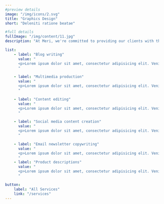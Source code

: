 ```yaml
---
#preview details
image: "/img/icons/2.svg"
title: "Graphics Design"
short: "Deleniti ratione beatae"

#full details
fullImage: "/img/content/11.jpg"
description: "At Meri, we're committed to providing our clients with the highest level of service and support. Contact us today to learn more about how we can help you achieve your content and social media goals."

list: 
    - label: "Blog writing"
      value: "
      <p>Lorem ipsum dolor sit amet, consectetur adipisicing elit. Veniam, at facilis totam in adipisci et perspiciatis est itaque libero velit eaque officia, aperiam ad ratione omnis eos ipsum, dolores quae! Nostrum quidem corporis esse doloribus inventore, odio magnam soluta fugit!</p>
      "

    - label: "Multimedia production"
      value: "
      <p>Lorem ipsum dolor sit amet, consectetur adipisicing elit. Veniam, at facilis totam in adipisci et perspiciatis est itaque libero velit eaque officia, aperiam ad ratione omnis eos ipsum, dolores quae! Nostrum quidem corporis esse doloribus inventore, odio magnam soluta fugit!</p>
      "

    - label: "Content editing"
      value: "
      <p>Lorem ipsum dolor sit amet, consectetur adipisicing elit. Veniam, at facilis totam in adipisci et perspiciatis est itaque libero velit eaque officia, aperiam ad ratione omnis eos ipsum, dolores quae! Nostrum quidem corporis esse doloribus inventore, odio magnam soluta fugit!</p>
      "

    - label: "Social media content creation"
      value: "
      <p>Lorem ipsum dolor sit amet, consectetur adipisicing elit. Veniam, at facilis totam in adipisci et perspiciatis est itaque libero velit eaque officia, aperiam ad ratione omnis eos ipsum, dolores quae! Nostrum quidem corporis esse doloribus inventore, odio magnam soluta fugit!</p>
      "

    - label: "Email newsletter copywriting"
      value: "
      <p>Lorem ipsum dolor sit amet, consectetur adipisicing elit. Veniam, at facilis totam in adipisci et perspiciatis est itaque libero velit eaque officia, aperiam ad ratione omnis eos ipsum, dolores quae! Nostrum quidem corporis esse doloribus inventore, odio magnam soluta fugit!</p>
      "
    - label: "Product descriptions"
      value: "
      <p>Lorem ipsum dolor sit amet, consectetur adipisicing elit. Veniam, at facilis totam in adipisci et perspiciatis est itaque libero velit eaque officia, aperiam ad ratione omnis eos ipsum, dolores quae! Nostrum quidem corporis esse doloribus inventore, odio magnam soluta fugit!</p>
      "

button:
    label: "All Services"
    link: "/services" 
---
```

